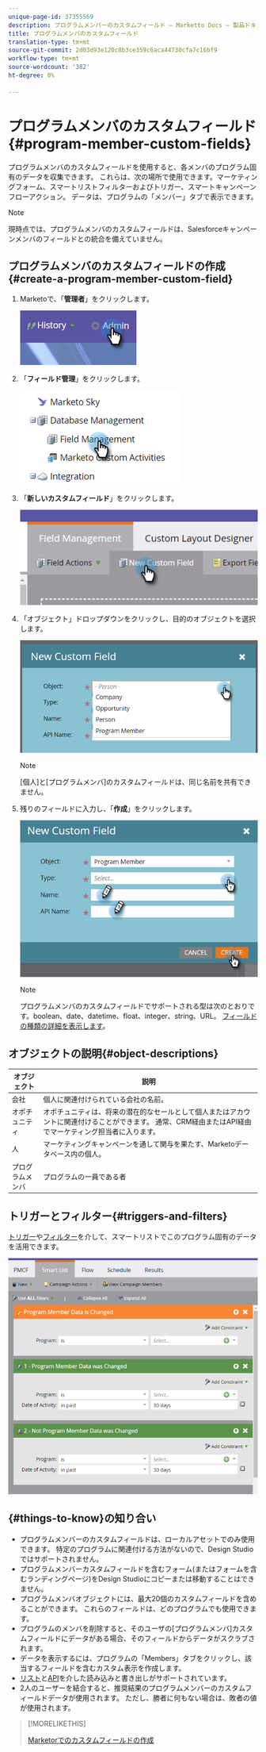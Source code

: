 ```yaml
---
unique-page-id: 37355569
description: プログラムメンバーのカスタムフィールド — Marketto Docs — 製品ドキュメント
title: プログラムメンバのカスタムフィールド
translation-type: tm+mt
source-git-commit: 2d03d93e120c8b3ce359c6aca44730cfa7c16bf9
workflow-type: tm+mt
source-wordcount: '382'
ht-degree: 0%

---
```



# プログラムメンバのカスタムフィールド{#program-member-custom-fields}

プログラムメンバのカスタムフィールドを使用すると、各メンバのプログラム固有のデータを収集できます。 これらは、次の場所で使用できます。マーケティングフォーム、スマートリストフィルターおよびトリガー、スマートキャンペーンフローアクション。 データは、プログラムの「メンバー」タブで表示できます。

>[!NOTE]
>
>現時点では、プログラムメンバのカスタムフィールドは、Salesforceキャンペーンメンバのフィールドとの統合を備えていません。

## プログラムメンバのカスタムフィールドの作成{#create-a-program-member-custom-field}

1. Marketoで、「**管理者**」をクリックします。

   ![](assets/one.png)

1. 「**フィールド管理**」をクリックします。

   ![](assets/two.png)

1. 「**新しいカスタムフィールド**」をクリックします。

   ![](assets/three.png)

1. 「オブジェクト」ドロップダウンをクリックし、目的のオブジェクトを選択します。

   ![](assets/four.png)

   >[!NOTE]
   >
   >[個人]と[プログラムメンバ]のカスタムフィールドは、同じ名前を共有できません。

1. 残りのフィールドに入力し、「**作成**」をクリックします。

   ![](assets/five.png)

   >[!NOTE]
   >
   >プログラムメンバのカスタムフィールドでサポートされる型は次のとおりです。boolean、date、datetime、float、integer、string、URL。 [フィールドの種類の詳細を表示します](/help/marketo/product-docs/administration/field-management/custom-field-type-glossary.md)。

## オブジェクトの説明{#object-descriptions}

| オブジェクト | 説明 |
|---|---|
| 会社 | 個人に関連付けられている会社の名前。 |
| オポチュニティ | オポチュニティは、将来の潜在的なセールとして個人またはアカウントに関連付けることができます。 通常、CRM経由またはAPI経由でマーケティング担当者に入ります。 |
| 人 | マーケティングキャンペーンを通して関与を果たす、Marketoデータベース内の個人。 |
| プログラムメンバ | プログラムの一員である者 |

## トリガーとフィルター{#triggers-and-filters}

[トリガー](/help/marketo/product-docs/core-marketo-concepts/smart-campaigns/creating-a-smart-campaign/define-smart-list-for-smart-campaign-trigger.md)や[フィルター](/help/marketo/product-docs/core-marketo-concepts/smart-lists-and-static-lists/creating-a-smart-list/find-and-add-filters-to-a-smart-list.md)を介して、スマートリストでこのプログラム固有のデータを活用できます。

![](assets/six.png)

## {#things-to-know}の知り合い

* プログラムメンバーのカスタムフィールドは、ローカルアセットでのみ使用できます。 特定のプログラムに関連付ける方法がないので、Design Studioではサポートされません。
* プログラムメンバーカスタムフィールドを含むフォーム(またはフォームを含むランディングページ)をDesign Studioにコピーまたは移動することはできません。
* プログラムメンバオブジェクトには、最大20個のカスタムフィールドを含めることができます。 これらのフィールドは、どのプログラムでも使用できます。
* プログラムのメンバを削除すると、そのユーザの[プログラムメンバ]カスタムフィールドにデータがある場合、そのフィールドからデータがスクラブされます。
* データを表示するには、プログラムの「Members」タブをクリックし、該当するフィールドを含むカスタム表示を作成します。
* [リスト](/help/marketo/getting-started/quick-wins/import-a-list-of-people.md)と[API](https://developers.marketo.com/)を介した読み込みと書き出しがサポートされています。
* 2人のユーザーを結合すると、推奨結果のプログラムメンバーのカスタムフィールドデータが使用されます。 ただし、勝者に何もない場合は、敗者の値が使用されます。

>[!MORELIKETHIS]
>
>[Marketorでのカスタムフィールドの作成](/help/marketo/product-docs/administration/field-management/create-a-custom-field-in-marketo.md)
